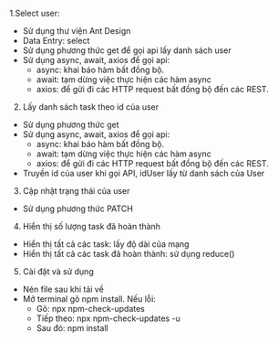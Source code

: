 1.Select user:

- Sử dụng thư viện Ant Design
- Data Entry: select
- Sử dụng phương thức get để gọi api lấy danh sách user
- Sử dụng async, await, axios để gọi api:
  - async: khai báo hàm bất đồng bộ.
  - await: tạm dừng việc thực hiện các hàm async
  - axios: để gửi đi các HTTP request bất đồng bộ đến các REST.

2. Lấy danh sách task theo id của user

- Sử dụng phương thức get
- Sử dụng async, await, axios để gọi api:
  - async: khai báo hàm bất đồng bộ.
  - await: tạm dừng việc thực hiện các hàm async
  - axios: để gửi đi các HTTP request bất đồng bộ đến các REST.
- Truyền id của user khi gọi API, idUser lấy từ danh sách của User

3. Cập nhật trạng thái của user

- Sử dụng phương thức PATCH

4. Hiển thị số lượng task đã hoàn thành

- Hiển thị tất cả các task: lấy độ dài của mạng
- Hiển thị tất cả các task đã hoàn thành: sử dụng reduce()

5. Cài đặt và sử dụng

- Nén file sau khi tải về
- Mở terminal gõ npm install. Nếu lỗi:
  - Gõ: npx npm-check-updates
  - Tiếp theo: npx npm-check-updates -u
  - Sau đó: npm install
